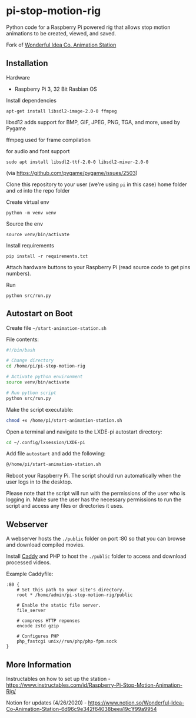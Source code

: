 # pi-stop-motion-rig

Python code for a Raspberry Pi powered rig that allows stop motion animations to be created, viewed, and saved.

Fork of [Wonderful Idea Co. Animation Station](https://github.com/wonderfulideaco/pi-stop-motion-rig)



## Installation

Hardware

- Raspberry Pi 3, 32 Bit Rasbian OS

Install dependencies

`apt-get install libsdl2-image-2.0-0 ffmpeg`

libsd12 adds support for BMP, GIF, JPEG, PNG, TGA, and more, used by Pygame

ffmpeg used for frame compilation

for audio and font support

`sudo apt install libsdl2-ttf-2.0-0 libsdl2-mixer-2.0-0`

(via https://github.com/pygame/pygame/issues/2503)

Clone this repository to your user (we're using `pi` in this case) home folder and `cd` into the repo folder

Create virtual env 

`python -m venv venv`

Source the env

`source venv/bin/activate`

Install requirements

`pip install -r requirements.txt`

Attach hardware buttons to your Raspberry Pi (read source code to get pins numbers).

Run 

`python src/run.py` 





## Autostart on Boot

Create file `~/start-animation-station.sh`

File contents: 

```sh
#!/bin/bash

# Change directory
cd /home/pi/pi-stop-motion-rig

# Activate python environment
source venv/bin/activate

# Run python script
python src/run.py
```


Make the script executable:

```sh
chmod +x /home/pi/start-animation-station.sh
```


Open a terminal and navigate to the LXDE-pi autostart directory:

```sh
cd ~/.config/lxsession/LXDE-pi
```


Add file `autostart` and add the following:

```sh
@/home/pi/start-animation-station.sh
```


Reboot your Raspberry Pi. The script should run automatically when the user logs in to the desktop.

Please note that the script will run with the permissions of the user who is logging in. Make sure the user has the necessary permissions to run the script and access any files or directories it uses.




## Webserver

A webserver hosts the `./public` folder on port :80 so that you can browse and download compiled movies.

Install [Caddy](https://caddyserver.com/) and PHP to host the `./public` folder to access and download processed videos.

Example Caddyfile:

```
:80 {
    # Set this path to your site's directory.
    root * /home/admin/pi-stop-motion-rig/public

    # Enable the static file server.
    file_server

    # compress HTTP reponses
    encode zstd gzip

    # Configures PHP
    php_fastcgi unix//run/php/php-fpm.sock
}
```

## More Information 

Instructables on how to set up the station - https://www.instructables.com/id/Raspberry-Pi-Stop-Motion-Animation-Rig/

Notion for updates (4/26/2020) - https://www.notion.so/Wonderful-Idea-Co-Animation-Station-6d96c9e342f64038beea19c1f99a9954
